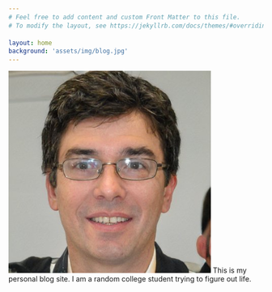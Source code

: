 ```yaml
---
# Feel free to add content and custom Front Matter to this file.
# To modify the layout, see https://jekyllrb.com/docs/themes/#overriding-theme-defaults

layout: home
background: 'assets/img/blog.jpg'
---
```


![image](assets/img/Glenn.jpg)
This is my personal blog site. I am a random college student trying to figure out life.
